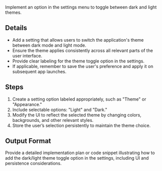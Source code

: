 Implement an option in the settings menu to toggle between dark and light themes.

## Details

- Add a setting that allows users to switch the application's theme between dark mode and light mode.
- Ensure the theme applies consistently across all relevant parts of the user interface.
- Provide clear labeling for the theme toggle option in the settings.
- If applicable, remember to save the user's preference and apply it on subsequent app launches.

## Steps

1. Create a setting option labeled appropriately, such as "Theme" or "Appearance."
2. Include selectable options: "Light" and "Dark."
3. Modify the UI to reflect the selected theme by changing colors, backgrounds, and other relevant styles.
4. Store the user’s selection persistently to maintain the theme choice.

## Output Format

Provide a detailed implementation plan or code snippet illustrating how to add the dark/light theme toggle option in the settings, including UI and persistence considerations.
